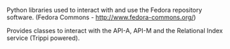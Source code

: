 Python libraries used to interact with and use the Fedora repository software. (Fedora Commons - http://www.fedora-commons.org/)

Provides classes to interact with the API-A, API-M and the Relational Index service (Trippi powered).